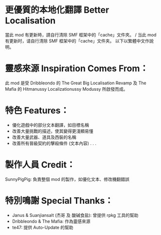 # 更優質的本地化翻譯 Better Localisation
當此 mod 有更新時，請自行清除 SMF 框架中的「cache」文件夾。 / 当此 mod 有更新时，请自行清除 SMF 框架中的「cache」文件夹。
以下以繁體中文作說明。


# 靈感來源 Inspiration Comes From：
此 mod 是受 Dribbleondo 的 The Great Big Localisation Revamp 及 The Mafia 的 Hitmanussy Localizationussy Modussy 所啟發而成。


# 特色 Features：
- 優化遊戲中的部分文本翻譯，如目標名稱
- 改善大量挑戰的描述，使其變得更淺顯易懂
- 改善大量武器、道具及西裝的名稱
- 改善所有晉級契約的擊殺條件 (文本內容)
.
.
.


# 製作人員 Credit：
SunnyPigPig: 負責整個 mod 的製作，如優化文本、修改機翻錯誤


# 特別鳴謝 Special Thanks：
- Janus & Suanjiansalt (杰哥 及 酸碱食盐): 曾提供 rpkg 工具的幫助
- Dribbleondo & The Mafia: 作為靈感來源
- te47: 提供 Auto-Update 的幫助
